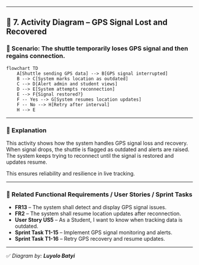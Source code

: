 
---

## 📡 7. Activity Diagram – GPS Signal Lost and Recovered

### 🎯 Scenario: The shuttle temporarily loses GPS signal and then regains connection.

```mermaid
flowchart TD
    A[Shuttle sending GPS data] --> B[GPS signal interrupted]
    B --> C[System marks location as outdated]
    C --> D[Alert admin and student views]
    D --> E[System attempts reconnection]
    E --> F{Signal restored?}
    F -- Yes --> G[System resumes location updates]
    F -- No --> H[Retry after interval]
    H --> E
```

---

### 📝 Explanation

This activity shows how the system handles GPS signal loss and recovery.  
When signal drops, the shuttle is flagged as outdated and alerts are raised.  
The system keeps trying to reconnect until the signal is restored and updates resume.

This ensures reliability and resilience in live tracking.

---

### 🔗 Related Functional Requirements / User Stories / Sprint Tasks

- **FR13** – The system shall detect and display GPS signal issues.  
- **FR2** – The system shall resume location updates after reconnection.  
- **User Story US5** – As a Student, I want to know when tracking data is outdated.  
- **Sprint Task T1-15** – Implement GPS signal monitoring and alerts.  
- **Sprint Task T1-16** – Retry GPS recovery and resume updates.

---

✅ *Diagram by: **Luyolo Batyi***
